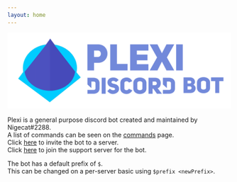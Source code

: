 ```yaml
---
layout: home
---
```


![Plexi](https://github.com/Nigecat/Plexi/raw/master/banner.png)

Plexi is a general purpose discord bot created and maintained by Nigecat#2288.  
A list of commands can be seen on the [commands](commands) page.  
Click [here](invite) to invite the bot to a server.  
Click [here](support) to join the support server for the bot.

The bot has a default prefix of `$`.  
This can be changed on a per-server basic using `$prefix <newPrefix>`.
